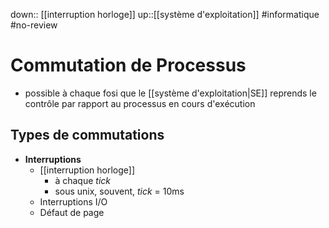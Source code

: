 down:: [[interruption horloge]]
up::[[système d'exploitation]]
#informatique #no-review 
# Commutation de Processus

 - possible à chaque fosi que le [[système d'exploitation|SE]] reprends le contrôle par rapport au processus en cours d'exécution

## Types de commutations

 - **Interruptions**
     - [[interruption horloge]]
         - à chaque _tick_
         - sous unix, souvent, _tick_ = 10ms
     - Interruptions I/O
     - Défaut de page

